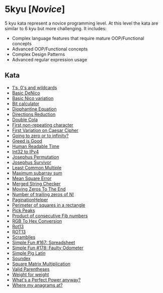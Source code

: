# 5kyu [*Novice*]
5 kyu kata represent a novice programming level. At this level the kata are similar to 6 kyu but more challenging. It includes:  
- Complex language features that require mature OOP/Functional concepts  
- Advanced OOP/Functional concepts  
- Complex Design Patterns  
- Advanced regular expression usage

## Kata

- [1's, 0's and wildcards](https://www.codewars.com/kata/588f3e0dfa74475a2600002a)
- [Basic DeNico](https://www.codewars.com/kata/596f610441372ee0de00006e/)
- [Basic Nico variation](https://www.codewars.com/kata/5968bb83c307f0bb86000015)
- [Bit calculator](https://www.codewars.com/kata/52ece9de44751a64dc0001d9/)
- [Diophantine Equation](https://www.codewars.com/kata/554f76dca89983cc400000bb/)
- [Directions Reduction](https://www.codewars.com/kata/550f22f4d758534c1100025a/)
- [Double Cola](https://www.codewars.com/kata/551dd1f424b7a4cdae0001f0/)
- [First non-repeating character](https://www.codewars.com/kata/52bc74d4ac05d0945d00054e/)
- [First Variation on Caesar Cipher](https://www.codewars.com/kata/5508249a98b3234f420000fb/)
- [Going to zero or to infinity?](https://www.codewars.com/kata/55a29405bc7d2efaff00007c/)
- [Greed is Good](https://www.codewars.com/kata/5270d0d18625160ada0000e4/)
- [Human Readable Time](https://www.codewars.com/kata/52685f7382004e774f0001f7/)
- [Int32 to IPv4](https://www.codewars.com/kata/52e88b39ffb6ac53a400022e/)
- [Josephus Permutation](https://www.codewars.com/kata/5550d638a99ddb113e0000a2/)
- [Josephus Survivor](https://www.codewars.com/kata/555624b601231dc7a400017a/)
- [Least Common Multiple](https://www.codewars.com/kata/5259acb16021e9d8a60010af/)
- [Maximum subarray sum](https://www.codewars.com/kata/54521e9ec8e60bc4de000d6c/)
- [Mean Square Error](https://www.codewars.com/kata/51edd51599a189fe7f000015/)
- [Merged String Checker](https://www.codewars.com/kata/54c9fcad28ec4c6e680011aa/)
- [Moving Zeros To The End](https://www.codewars.com/kata/moving-zeros-to-the-end)  
- [Number of trailing zeros of N!](https://www.codewars.com/kata/52f787eb172a8b4ae1000a34/)
- [PaginationHelper](https://www.codewars.com/kata/515bb423de843ea99400000a/)
- [Perimeter of squares in a rectangle](https://www.codewars.com/kata/559a28007caad2ac4e000083/)
- [Pick Peaks](https://www.codewars.com/kata/5279f6fe5ab7f447890006a7/)
- [Product of consecutive Fib numbers](https://www.codewars.com/kata/5541f58a944b85ce6d00006a/)
- [RGB To Hex Conversion](https://www.codewars.com/kata/513e08acc600c94f01000001/)
- [Rot13](https://www.codewars.com/kata/530e15517bc88ac656000716/)
- [ROT13](https://www.codewars.com/kata/52223df9e8f98c7aa7000062/)
- [Scramblies](https://www.codewars.com/kata/55c04b4cc56a697bb0000048/)
- [Simple Fun #167: Spreadsheet](https://www.codewars.com/kata/58b38f24c723bf6b660000d8/)
- [Simple Fun #178: Faulty Odometer](https://www.codewars.com/kata/58b8d22560873d9068000085/)
- [Simple Pig Latin](https://www.codewars.com/kata/520b9d2ad5c005041100000f/)
- [Soundex](https://www.codewars.com/kata/587319230e9cf305bb000098/)
- [Square Matrix Multiplication](https://www.codewars.com/kata/5263a84ffcadb968b6000513/)
- [Valid Parentheses](https://www.codewars.com/kata/52774a314c2333f0a7000688/)
- [Weight for weight](https://www.codewars.com/kata/55c6126177c9441a570000cc/)
- [What's a Perfect Power anyway?](https://www.codewars.com/kata/54d4c8b08776e4ad92000835/)
- [Where my anagrams at?](https://www.codewars.com/kata/523a86aa4230ebb5420001e1/)
